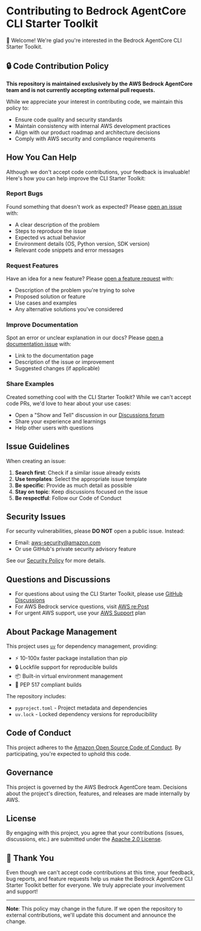 # Contributing to Bedrock AgentCore CLI Starter Toolkit

👋 Welcome! We're glad you're interested in the Bedrock AgentCore CLI Starter Toolkit.

## 🔒 Code Contribution Policy

**This repository is maintained exclusively by the AWS Bedrock AgentCore team and is not currently accepting external pull requests.**

While we appreciate your interest in contributing code, we maintain this policy to:
- Ensure code quality and security standards
- Maintain consistency with internal AWS development practices
- Align with our product roadmap and architecture decisions
- Comply with AWS security and compliance requirements

## How You Can Help

Although we don't accept code contributions, your feedback is invaluable! Here's how you can help improve the CLI Starter Toolkit:

### Report Bugs
Found something that doesn't work as expected? Please [open an issue](https://github.com/aws/bedrock-agentcore-starter-toolkit/issues/new?template=bug_report.md) with:
- A clear description of the problem
- Steps to reproduce the issue
- Expected vs actual behavior
- Environment details (OS, Python version, SDK version)
- Relevant code snippets and error messages

### Request Features
Have an idea for a new feature? Please [open a feature request](https://github.com/aws/bedrock-agentcore-starter-toolkit/issues/new?template=feature_request.md) with:
- Description of the problem you're trying to solve
- Proposed solution or feature
- Use cases and examples
- Any alternative solutions you've considered

### Improve Documentation
Spot an error or unclear explanation in our docs? Please [open a documentation issue](https://github.com/aws/bedrock-agentcore-starter-toolkit/issues/new?template=documentation.md) with:
- Link to the documentation page
- Description of the issue or improvement
- Suggested changes (if applicable)

### Share Examples
Created something cool with the CLI Starter Toolkit? While we can't accept code PRs, we'd love to hear about your use cases:
- Open a "Show and Tell" discussion in our [Discussions forum](https://github.com/aws/bedrock-agentcore-starter-toolkit/discussions)
- Share your experience and learnings
- Help other users with questions

## Issue Guidelines

When creating an issue:

1. **Search first**: Check if a similar issue already exists
2. **Use templates**: Select the appropriate issue template
3. **Be specific**: Provide as much detail as possible
4. **Stay on topic**: Keep discussions focused on the issue
5. **Be respectful**: Follow our Code of Conduct

## Security Issues

For security vulnerabilities, please **DO NOT** open a public issue. Instead:
- Email: aws-security@amazon.com
- Or use GitHub's private security advisory feature

See our [Security Policy](SECURITY.md) for more details.

## Questions and Discussions

- For questions about using the CLI Starter Toolkit, please use [GitHub Discussions](https://github.com/aws/bedrock-agentcore-starter-toolkit/discussions)
- For AWS Bedrock service questions, visit [AWS re:Post](https://repost.aws/)
- For urgent AWS support, use your [AWS Support](https://aws.amazon.com/support/) plan

## About Package Management

This project uses [`uv`](https://docs.astral.sh/uv/) for dependency management, providing:

- ⚡ 10-100x faster package installation than pip
- 🔒 Lockfile support for reproducible builds
- 📦 Built-in virtual environment management
- 🎯 PEP 517 compliant builds

The repository includes:

- `pyproject.toml` - Project metadata and dependencies
- `uv.lock` - Locked dependency versions for reproducibility

## Code of Conduct

This project adheres to the [Amazon Open Source Code of Conduct](https://aws.github.io/code-of-conduct). By participating, you're expected to uphold this code.

## Governance

This project is governed by the AWS Bedrock AgentCore team. Decisions about the project's direction, features, and releases are made internally by AWS.

## License

By engaging with this project, you agree that your contributions (issues, discussions, etc.) are submitted under the [Apache 2.0 License](LICENSE).

## 🙏 Thank You

Even though we can't accept code contributions at this time, your feedback, bug reports, and feature requests help us make the Bedrock AgentCore CLI Starter Toolkit better for everyone. We truly appreciate your involvement and support!

---

**Note**: This policy may change in the future. If we open the repository to external contributions, we'll update this document and announce the change.
